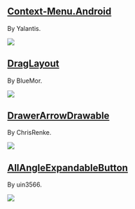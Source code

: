 
## [Context-Menu.Android](https://github.com/Yalantis/Context-Menu.Android)

By Yalantis.
  
![](https://camo.githubusercontent.com/46c15734b552ce3afefa7efd1518909046b4677e/68747470733a2f2f6431337961637572716a676172612e636c6f756466726f6e742e6e65742f75736572732f3132353035362f73637265656e73686f74732f313738353237342f39396d696c65732d70726f66696c652d6c696768745f312d312d342e676966)
  
## [DragLayout](https://github.com/BlueMor/DragLayout)

By BlueMor.

![](https://github.com/BlueMor/DragLayout/raw/master/screenshots/123.gif)

## [DrawerArrowDrawable](https://github.com/ChrisRenke/DrawerArrowDrawable)

By ChrisRenke.

![](https://camo.githubusercontent.com/8f5ee2581e081729156c30ec506c4b70dc1eccb3/687474703a2f2f636872697372656e6b652e636f6d2f6173736574732f696e6c696e655f6472617765726172726f776472617761626c655f73616d706c652e676966)

## [AllAngleExpandableButton](https://github.com/uin3566/AllAngleExpandableButton)

By uin3566.

![](https://github.com/uin3566/AllAngleExpandableButton/raw/master/screenshot/demo.gif)
  
  
